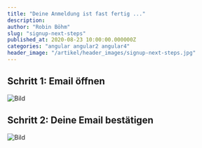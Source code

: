 ```yaml
---
title: "Deine Anmeldung ist fast fertig ..."
description:
author: "Robin Böhm"
slug: "signup-next-steps"
published_at: 2020-08-23 10:00:00.000000Z
categories: "angular angular2 angular4"
header_image: "/artikel/header_images/signup-next-steps.jpg"
---
```


## Schritt 1: Email öffnen
![Bild](medium_signup-step1.png?v=63642463898)
## Schritt 2: Deine Email bestätigen
![Bild](medium_signup-step2.png?v=63642463862)
